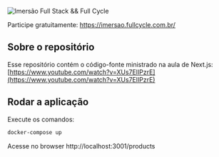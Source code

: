 ![Imersão Full Stack && Full Cycle](https://events-fullcycle.s3.amazonaws.com/events-fullcycle/static/site/img/grupo_4417.png)

Participe gratuitamente: https://imersao.fullcycle.com.br/

## Sobre o repositório
Esse repositório contém o código-fonte ministrado na aula de Next.js: [https://www.youtube.com/watch?v=XUs7ElIPzrE](https://www.youtube.com/watch?v=XUs7ElIPzrE)

## Rodar a aplicação

Execute os comandos:

```bash
docker-compose up
```

Acesse no browser http://localhost:3001/products
